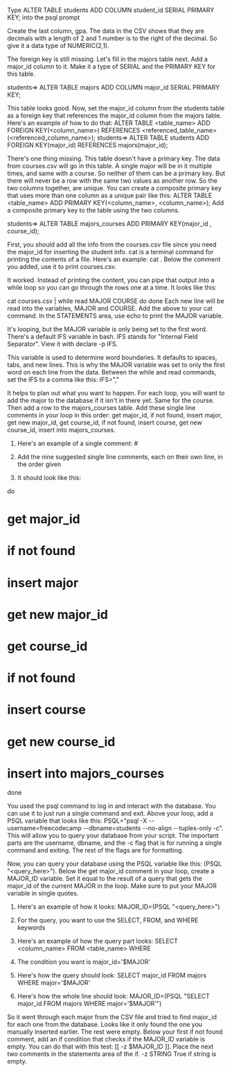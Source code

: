  Type ALTER TABLE students ADD COLUMN student_id SERIAL PRIMARY KEY; into the psql prompt

 Create the last column, gpa. The data in the CSV shows that they are decimals with a length of 2 and 1 number is to the right of the decimal. So give it a data type of NUMERIC(2,1).



The foreign key is still missing. Let's fill in the majors table next. Add a major_id column to it. Make it a type of SERIAL and the PRIMARY KEY for this table.

students=> ALTER TABLE majors ADD COLUMN major_id SERIAL PRIMARY KEY;


This table looks good. Now, set the major_id column from the students table as a foreign key that references the major_id column from the majors table. Here's an example of how to do that: ALTER TABLE <table_name> ADD FOREIGN KEY(<column_name>) REFERENCES <referenced_table_name>(<referenced_column_name>);
students=> ALTER TABLE students ADD FOREIGN KEY(major_id) REFERENCES majors(major_id);

There's one thing missing. This table doesn't have a primary key. The data from courses.csv will go in this table. A single major will be in it multiple times, and same with a course. So neither of them can be a primary key. But there will never be a row with the same two values as another row. So the two columns together, are unique. You can create a composite primary key that uses more than one column as a unique pair like this: ALTER TABLE <table_name> ADD PRIMARY KEY(<column_name>, <column_name>); Add a composite primary key to the table using the two columns.

students=> ALTER TABLE majors_courses ADD PRIMARY KEY(major_id , course_id);



First, you should add all the info from the courses.csv file since you need the major_id for inserting the student info. cat is a terminal command for printing the contents of a file. Here's an example: cat <filename>. Below the comment you added, use it to print courses.csv.


It worked. Instead of printing the content, you can pipe that output into a while loop so you can go through the rows one at a time. It looks like this:

cat courses.csv | while read MAJOR COURSE
do
  <STATEMENTS>
done
Each new line will be read into the variables, MAJOR and COURSE. Add the above to your cat command. In the STATEMENTS area, use echo to print the MAJOR variable.



It's looping, but the MAJOR variable is only being set to the first word. There's a default IFS variable in bash. IFS stands for "Internal Field Separator". View it with declare -p IFS.

This variable is used to determine word boundaries. It defaults to spaces, tabs, and new lines. This is why the MAJOR variable was set to only the first word on each line from the data. Between the while and read commands, set the IFS to a comma like this: IFS=","




It helps to plan out what you want to happen. For each loop, you will want to add the major to the database if it isn't in there yet. Same for the course. Then add a row to the majors_courses table. Add these single line comments in your loop in this order: get major_id, if not found, insert major, get new major_id, get course_id, if not found, insert course, get new course_id, insert into majors_courses.

1. Here's an example of a single comment: # <comment>

2. Add the nine suggested single line comments, each on their own line, in the order given

3. It should look like this:

do
  # get major_id

  # if not found

  # insert major

  # get new major_id

  # get course_id

  # if not found

  # insert course

  # get new course_id

  # insert into majors_courses

done

You used the psql command to log in and interact with the database. You can use it to just run a single command and exit. Above your loop, add a PSQL variable that looks like this: PSQL="psql -X --username=freecodecamp --dbname=students --no-align --tuples-only -c". This will allow you to query your database from your script. The important parts are the username, dbname, and the -c flag that is for running a single command and exiting. The rest of the flags are for formatting.


Now, you can query your database using the PSQL variable like this: $($PSQL "<query_here>"). Below the get major_id comment in your loop, create a MAJOR_ID variable. Set it equal to the result of a query that gets the major_id of the current MAJOR in the loop. Make sure to put your MAJOR variable in single quotes.

1. Here's an example of how it looks: MAJOR_ID=$($PSQL "<query_here>")

2. For the query, you want to use the SELECT, FROM, and WHERE keywords

3. Here's an example of how the query part looks: SELECT <column_name> FROM <table_name> WHERE <condition>

4. The condition you want is major_id='$MAJOR'

5. Here's how the query should look: SELECT major_id FROM majors WHERE major='$MAJOR'

6. Here's how the whole line should look: MAJOR_ID=$($PSQL "SELECT major_id FROM majors WHERE major='$MAJOR'")



So it went through each major from the CSV file and tried to find major_id for each one from the database. Looks like it only found the one you manually inserted earlier. The rest were empty. Below your first if not found comment, add an if condition that checks if the MAJOR_ID variable is empty. You can do that with this test: [[ -z $MAJOR_ID ]]. Place the next two comments in the statements area of the if.
-z STRING      True if string is empty.

